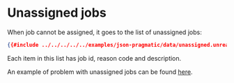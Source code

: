 # Unassigned jobs

When job cannot be assigned, it goes to the list of unassigned jobs:

```json
{{#include ../../../../../examples/json-pragmatic/data/unassigned.unreachable.solution.json:109:119}}
```

Each item in this list has job id, reason code and description.

An example of problem with unassigned jobs can be found [here](../../../examples/pragmatic/unassigned.md).
